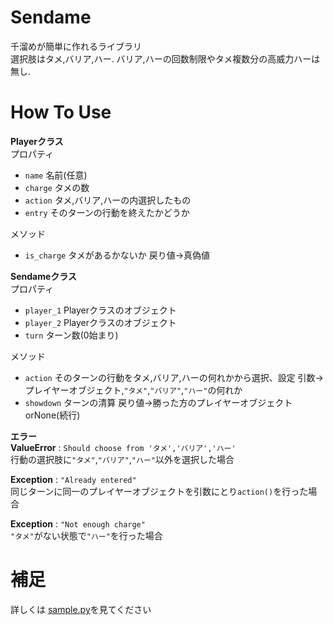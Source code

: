 # Sendame
千溜めが簡単に作れるライブラリ  
選択肢はタメ,バリア,ハー. バリア,ハーの回数制限やタメ複数分の高威力ハーは無し.
# How To Use
**Playerクラス**  
プロパティ  
- `name` 名前(任意)
- `charge` タメの数
- `action` タメ,バリア,ハーの内選択したもの
- `entry` そのターンの行動を終えたかどうか  
  
メソッド  
- `is_charge` タメがあるかないか 戻り値->真偽値

**Sendameクラス**  
プロパティ  
- `player_1` Playerクラスのオブジェクト
- `player_2` Playerクラスのオブジェクト
- `turn` ターン数(0始まり)  
  
メソッド  
- `action` そのターンの行動をタメ,バリア,ハーの何れかから選択、設定 引数->プレイヤーオブジェクト,`"タメ"`,`"バリア"`,`"ハー"`の何れか
- `showdown` ターンの清算 戻り値->勝った方のプレイヤーオブジェクトorNone(続行)  
  
  
  
**エラー**  
**ValueError** : `Should choose from 'タメ','バリア','ハー'`  
    行動の選択肢に`"タメ"`,`"バリア"`,`"ハー"`以外を選択した場合  
  
**Exception** : `"Already entered"`  
    同じターンに同一のプレイヤーオブジェクトを引数にとり`action()`を行った場合  
  
**Exception** : `"Not enough charge"`  
    `"タメ"`がない状態で`"ハー"`を行った場合
# 補足
詳しくは [sample.py](./sample.py)を見てください
